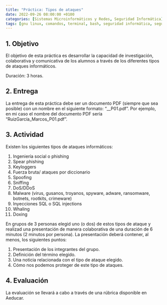 ```yaml
---
title: "Práctica: Tipos de ataques"
date: 2022-09-26 08:00:00 +0100
categories: [Sistemas Microinformáticos y Redes, Seguridad Informática]
tags: [gnu linux, comandos, terminal, bash, seguridad informática, seguridad activa, smr]
---
```


## 1. Objetivo

El objetivo de esta práctica es desarrollar la capacidad de investigación, colaborativa y comunicativa de los alumnos a través de los diferentes tipos de ataques informáticos.

Duración: 3 horas.

## 2. Entrega

La entrega de esta práctica debe ser un documento PDF (siempre que sea posible) con un nombre en el siguiente formato: “<Apellidos>_<Nombre>_P01.pdf”. Por ejemplo, en mi caso el nombre del documento PDF sería “RuizGarcía_Marcos_P01.pdf”.

## 3. Actividad

Existen los siguientes tipos de ataques informáticos:

1. Ingeniería social o phishing
2. Spear phishing
3. Keyloggers
4. Fuerza bruta/ ataques por diccionario
5. Spoofing
6. Sniffing
7. DoS/DDoS
8. Malware (virus, gusanos, troyanos, spyware, adware, ransomware, botnets, rootkits, crimeware)
9. Inyecciones SQL o SQL injections
10. Whaling
11. Doxing

En grupos de 3 personas elegid uno (o dos) de estos tipos de ataque y realizad una presentación de manera colaborativa de una duración de 6 minutos (2 minutos por persona). La presentación deberá contener, al menos, los siguientes puntos:

1. Presentación de los integrantes del grupo.
2. Definición del término elegido.
3. Una noticia relacionada con el tipo de ataque elegido.
4. Cómo nos podemos proteger de este tipo de ataques.

## 4. Evaluación

La evaluación se llevará a cabo a través de una rúbrica disponible en Aeducar.


